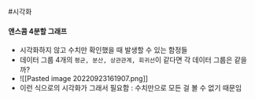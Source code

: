 #시각화 
#### 앤스콤 4분할 그래프
- 시각화하지 않고 수치만 확인했을 때 발생할 수 있는 함정들
- 데이터 그룹 4개의 `평균, 분산, 상관관계, 회귀선`이 같다면 각 데이터 그룹은 같을까?
- ![[Pasted image 20220923161907.png]]
- 이런 식으로의 시각화가 그래서 필요함 : 수치만으로 모든 걸 볼 수 없기 때문임
